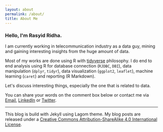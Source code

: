 ```yaml
---
layout: about
permalink: /about/
title: About Me
---
```


### Hello, I'm Rasyid Ridha.

I am currently working in telecommunication industry as a data guy, mining and gaining interesting insights from the huge amount of data. 

Most of my works are done using R with [tidyverse](http://tidyverse.org/) philosophy. I do end to end analysis using R for database connection (`RJDBC`, `DBI`), data manipulation (`dplyr`, `tidyr`), data visualization (`ggplot2`, `leaflet`), machine learning (`caret`) and reporting (R Markdown). 

Let's discuss interesting things, especially the one that is related to data.

You can share your words on the comment box below or contact me via [Email](mailto:rasyidstat@gmail.com), [LinkedIn](https://www.linkedin.com/in/muhammad-rasyid-ridha-3b9791b9) or [Twitter](https://twitter.com/rasyidstat).

---

This blog is build with Jekyll using Lagom theme. My blog posts are released under a 
[Creative Commons Attribution-ShareAlike 4.0 International License](http://creativecommons.org/licenses/by-sa/4.0/). 